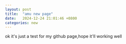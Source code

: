 ```yaml
---
layout: post
title:  "amu new page"
date:   2024-12-24 21:01:46 +0800
categories: new
---
```

ok it's just a test for my github page,hope it'll working well
